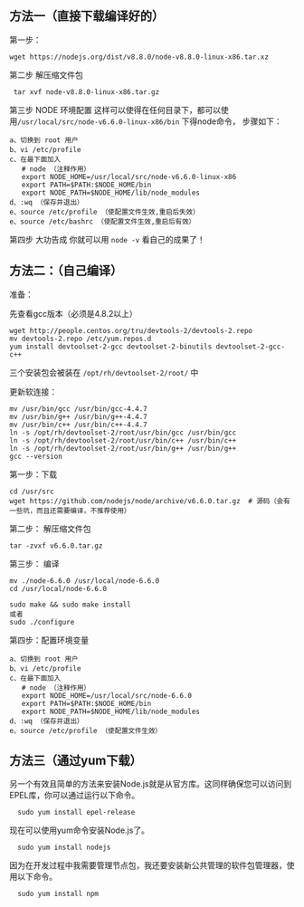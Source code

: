 
## 方法一（直接下载编译好的）

第一步：

	wget https://nodejs.org/dist/v8.8.0/node-v8.8.0-linux-x86.tar.xz


第二步  解压缩文件包

	 tar xvf node-v8.8.0-linux-x86.tar.gz

第三步  NODE 环境配置
    这样可以使得在任何目录下，都可以使用`/usr/local/src/node-v6.6.0-linux-x86/bin` 下得node命令，
    步骤如下：

    a、切换到 root 用户
    b、vi /etc/profile
    c、在最下面加入
       # node （注释作用）
       export NODE_HOME=/usr/local/src/node-v6.6.0-linux-x86
       export PATH=$PATH:$NODE_HOME/bin
       export NODE_PATH=$NODE_HOME/lib/node_modules
    d、:wq （保存并退出）
    e、source /etc/profile （使配置文件生效,重启后失效）
    e、source /etc/bashrc （使配置文件生效,重启后有效）

第四步 大功告成
    你就可以用 `node -v` 看自己的成果了！

## 方法二：（自己编译）

准备：

先查看gcc版本（必须是4.8.2以上）
```shell
wget http://people.centos.org/tru/devtools-2/devtools-2.repo
mv devtools-2.repo /etc/yum.repos.d
yum install devtoolset-2-gcc devtoolset-2-binutils devtoolset-2-gcc-c++
```

三个安装包会被装在 `/opt/rh/devtoolset-2/root/` 中

更新软连接：
```shell
mv /usr/bin/gcc /usr/bin/gcc-4.4.7
mv /usr/bin/g++ /usr/bin/g++-4.4.7
mv /usr/bin/c++ /usr/bin/c++-4.4.7
ln -s /opt/rh/devtoolset-2/root/usr/bin/gcc /usr/bin/gcc
ln -s /opt/rh/devtoolset-2/root/usr/bin/c++ /usr/bin/c++
ln -s /opt/rh/devtoolset-2/root/usr/bin/g++ /usr/bin/g++
gcc --version
```
第一步：下载

    cd /usr/src
    wget https://github.com/nodejs/node/archive/v6.6.0.tar.gz  # 源码（会有一些坑，而且还需要编译，不推荐使用）

第二步： 解压缩文件包

	tar -zvxf v6.6.0.tar.gz

第三步： 编译

	mv ./node-6.6.0 /usr/local/node-6.6.0
	cd /usr/local/node-6.6.0

	sudo make && sudo make install
	或者
	sudo ./configure

第四步：配置环境变量

    a、切换到 root 用户
    b、vi /etc/profile
    c、在最下面加入
       # node （注释作用）
       export NODE_HOME=/usr/local/src/node-6.6.0
       export PATH=$PATH:$NODE_HOME/bin
       export NODE_PATH=$NODE_HOME/lib/node_modules
    d、:wq （保存并退出）
    e、source /etc/profile （使配置文件生效）

## 方法三（通过yum下载）

另一个有效且简单的方法来安装Node.js就是从官方库。这同样确保您可以访问到EPEL库，你可以通过运行以下命令。
```shell
  sudo yum install epel-release
```

现在可以使用yum命令安装Node.js了。
```shell
  sudo yum install nodejs
```

因为在开发过程中我需要管理节点包，我还要安装新公共管理的软件包管理器，使用以下命令。
```shell
  sudo yum install npm
```
